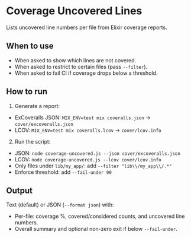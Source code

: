 # Coverage Uncovered Lines

Lists uncovered line numbers per file from Elixir coverage reports.

## When to use
- When asked to show which lines are not covered.
- When asked to restrict to certain files (pass `--filter`).
- When asked to fail CI if coverage drops below a threshold.

## How to run
1) Generate a report:
- ExCoveralls JSON: `MIX_ENV=test mix coveralls.json` → `cover/excoveralls.json`
- LCOV: `MIX_ENV=test mix coveralls.lcov` → `cover/lcov.info`

2) Run the script:
- JSON: `node coverage-uncovered.js --json cover/excoveralls.json`
- LCOV: `node coverage-uncovered.js --lcov cover/lcov.info`
- Only files under `lib/my_app/`: add `--filter "lib\\/my_app\\/.*"`
- Enforce threshold: add `--fail-under 90`

## Output
Text (default) or JSON (`--format json`) with:
- Per-file: coverage %, covered/considered counts, and uncovered line numbers.
- Overall summary and optional non-zero exit if below `--fail-under`.
